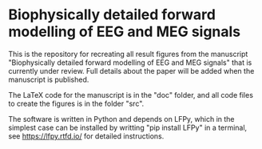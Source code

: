 # Biophysically detailed forward modelling of EEG and MEG signals
This is the repository for recreating all result figures from the manuscript "Biophysically detailed forward modelling of EEG and MEG signals" that is currently under review. Full details about the paper will be added when the manuscript is published.

The LaTeX code for the manuscript is in the "doc" folder, and all code files to create the figures is in the folder "src".

The software is written in Python and depends on LFPy, which in the simplest case can be installed by writting "pip install LFPy" in a terminal, see https://lfpy.rtfd.io/ for detailed instructions.




